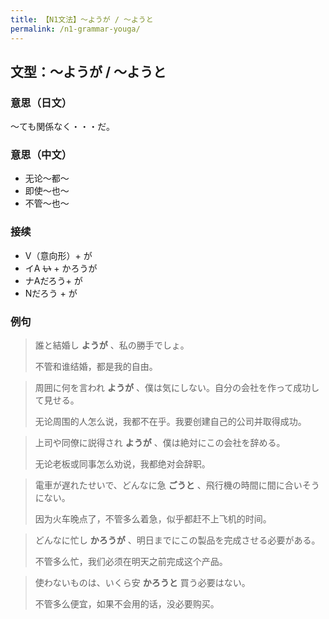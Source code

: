```yaml
---
title: 【N1文法】〜ようが / 〜ようと
permalink: /n1-grammar-youga/
---
```


## 文型：〜ようが / 〜ようと

### 意思（日文）

〜ても関係なく・・・だ。

### 意思（中文）

- 无论〜都〜
- 即使〜也〜
- 不管〜也〜

### 接续

- V（意向形）+ が
- イA ~~い~~ + かろうが
- ナAだろう+ が
- Nだろう + が

### 例句

> 誰と結婚し **ようが** 、私の勝手でしょ。
> 
> 不管和谁结婚，都是我的自由。

> 周囲に何を言われ **ようが** 、僕は気にしない。自分の会社を作って成功して見せる。
> 
> 无论周围的人怎么说，我都不在乎。我要创建自己的公司并取得成功。

> 上司や同僚に説得され **ようが** 、僕は絶対にこの会社を辞める。
> 
> 无论老板或同事怎么劝说，我都绝对会辞职。

> 電車が遅れたせいで、どんなに急 **ごうと** 、飛行機の時間に間に合いそうにない。
> 
> 因为火车晚点了，不管多么着急，似乎都赶不上飞机的时间。

> どんなに忙し **かろうが** 、明日までにこの製品を完成させる必要がある。
> 
> 不管多么忙，我们必须在明天之前完成这个产品。

> 使わないものは、いくら安 **かろうと** 買う必要はない。
>
> 不管多么便宜，如果不会用的话，没必要购买。